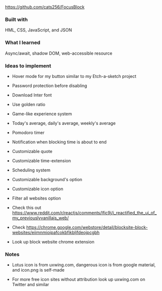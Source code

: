 https://github.com/cats256/FocusBlock

### Built with

HML, CSS, JavaScript, and JSON

### What I learned

Async/await, shadow DOM, web-accessible resource

### Ideas to implement

- Hover mode for my button similar to my Etch-a-sketch project

- Password protection before disabling

- Download Inter font

- Use golden ratio

- Game-like experience system

- Today's average, daily's average, weekly's average

- Pomodoro timer

- Notification when blocking time is about to end

- Customizable quote

- Customizable time-extension

- Scheduling system

- Customizable background's option

- Customizable icon option

- Filter all websites option

- Check this out https://www.reddit.com/r/reactjs/comments/lfic9j/i_reactified_the_ui_of_my_previouslyvanillajs_web/

- Check https://chrome.google.com/webstore/detail/blocksite-block-websites/eiimnmioipafcokbfikbljfdeojpcgbh

- Look up block website chrome extension

### Notes

- Lotus icon is from uxwing.com, dangerous icon is from google material, and icon.png is self-made

- For more free icon sites without attribution look up uxwing.com on Twitter and similar
